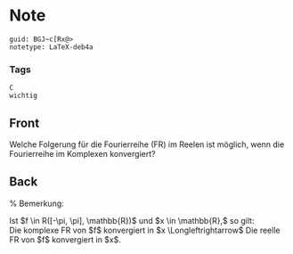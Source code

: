 # Note
```
guid: BGJ~c[Rx@>
notetype: LaTeX-deb4a
```

### Tags
```
C
wichtig
```

## Front
Welche Folgerung für die Fourierreihe (FR) im Reelen ist möglich, wenn die Fourierreihe im Komplexen konvergiert?

## Back
% Bemerkung: <div>
</div><div>Ist $f \in R([-\pi, \pi], \mathbb{R})$ und $x \in \mathbb{R},$ so gilt:</div><div>
</div><div>Die komplexe FR von $f$ konvergiert in $x \Longleftrightarrow$ Die reelle FR von $f$ konvergiert in $x$.
</div>
